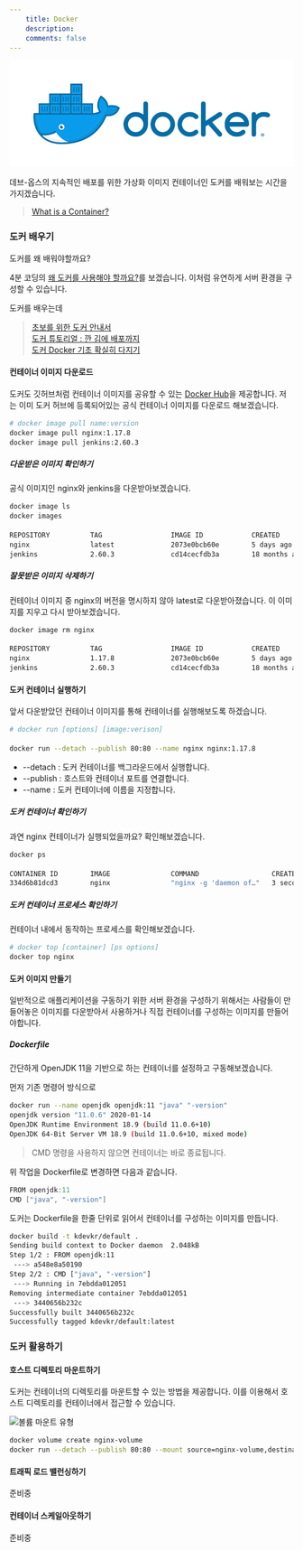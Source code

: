 ```yaml
---
    title: Docker
    description: 
    comments: false
---
```


![](/images/logo/docker.png)

데브-옵스의 지속적인 배포를 위한 가상화 이미지 컨테이너인 도커를 배워보는 시간을 가지겠습니다.

> [What is a Container?](https://www.docker.com/resources/what-container)

### 도커 배우기  
도커를 왜 배워야할까요? 

4분 코딩의 [왜 도커를 사용해야 할까요?](https://youtu.be/3FcFL2C3ME8)를 보겠습니다. 이처럼 유연하게 서버 환경을 구성할 수 있습니다.

도커를 배우는데 

> [초보를 위한 도커 안내서](https://subicura.com/2017/01/19/docker-guide-for-beginners-1.html)  
> [도커 튜토리얼 : 깐 김에 배포까지](https://www.44bits.io/ko/post/easy-deploy-with-docker)  
> [도커 Docker 기초 확실히 다지기](https://futurecreator.github.io/2018/11/16/docker-container-basics/)  

#### 컨테이너 이미지 다운로드  
도커도 깃허브처럼 컨테이너 이미지를 공유할 수 있는 [Docker Hub](https://hub.docker.com/)을 제공합니다. 
저는 이미 도커 허브에 등록되어있는 공식 컨테이너 이미지를 다운로드 해보겠습니다.

```sh
# docker image pull name:version
docker image pull nginx:1.17.8
docker image pull jenkins:2.60.3
```

##### 다운받은 이미지 확인하기
공식 이미지인 nginx와 jenkins을 다운받아보겠습니다.

```sh
docker image ls
docker images

REPOSITORY          TAG                 IMAGE ID            CREATED             SIZE
nginx               latest              2073e0bcb60e        5 days ago          127MB
jenkins             2.60.3              cd14cecfdb3a        18 months ago       696MB
```

##### 잘못받은 이미지 삭제하기
컨테이너 이미지 중 nginx의 버전을 명시하지 않아 latest로 다운받아졌습니다. 이 이미지를 지우고 다시 받아보겠습니다.

```sh
docker image rm nginx

REPOSITORY          TAG                 IMAGE ID            CREATED             SIZE
nginx               1.17.8              2073e0bcb60e        5 days ago          127MB
jenkins             2.60.3              cd14cecfdb3a        18 months ago       696MB
```

#### 도커 컨테이너 실행하기
앞서 다운받았던 컨테이너 이미지를 통해 컨테이너를 실행해보도록 하겠습니다.

```sh
# docker run [options] [image:verison]

docker run --detach --publish 80:80 --name nginx nginx:1.17.8
```

- \-\-detach : 도커 컨테이너를 백그라운드에서 실행합니다.
- \-\-publish : 호스트와 컨테이너 포트를 연결합니다.
- \-\-name : 도커 컨테이너에 이름을 지정합니다.

##### 도커 컨테이너 확인하기  
과연 nginx 컨테이너가 실행되었을까요? 확인해보겠습니다.

```sh
docker ps

CONTAINER ID        IMAGE               COMMAND                  CREATED             STATUS              PORTS                               NAMES
334d6b81dcd3        nginx               "nginx -g 'daemon of…"   3 seconds ago       Up 2 seconds        0.0.0.0:80->80/tcp                  nginx
```

##### 도커 컨테이너 프로세스 확인하기
컨테이너 내에서 동작하는 프로세스를 확인해보겠습니다.

```sh
# docker top [container] [ps options]
docker top nginx
```

#### 도커 이미지 만들기
일반적으로 애플리케이션을 구동하기 위한 서버 환경을 구성하기 위해서는 사람들이 만들어놓은 이미지를 다운받아서 사용하거나 직접 컨테이너를 구성하는 이미지를 만들어야합니다.

##### Dockerfile  
간단하게 OpenJDK 11을 기반으로 하는 컨테이너를 설정하고 구동해보겠습니다.

먼저 기존 명령어 방식으로 
```sh
docker run --name openjdk openjdk:11 "java" "-version"
openjdk version "11.0.6" 2020-01-14
OpenJDK Runtime Environment 18.9 (build 11.0.6+10)
OpenJDK 64-Bit Server VM 18.9 (build 11.0.6+10, mixed mode)
```

> CMD 명령을 사용하지 않으면 컨테이너는 바로 종료됩니다.

위 작업을 Dockerfile로 변경하면 다음과 같습니다.
```groovy Dockerfile
FROM openjdk:11
CMD ["java", "-version"]
```

도커는 Dockerfile을 한줄 단위로 읽어서 컨테이너를 구성하는 이미지를 만듭니다.
```sh
docker build -t kdevkr/default .
Sending build context to Docker daemon  2.048kB
Step 1/2 : FROM openjdk:11
 ---> a548e8a50190
Step 2/2 : CMD ["java", "-version"]
 ---> Running in 7ebdda012051
Removing intermediate container 7ebdda012051
 ---> 3440656b232c
Successfully built 3440656b232c
Successfully tagged kdevkr/default:latest
```

### 도커 활용하기

#### 호스트 디렉토리 마운트하기  
도커는 컨테이너의 디렉토리를 마운트할 수 있는 방법을 제공합니다. 
이를 이용해서 호스트 디렉토리를 컨테이너에서 접근할 수 있습니다.

![볼륨 마운트 유형](https://docs.docker.com/storage/images/types-of-mounts-volume.png)

```sh
docker volume create nginx-volume
docker run --detach --publish 80:80 --mount source=nginx-volume,destination=/usr/share/nginx/html --name nginx nginx:1.17.8
```

#### 트래픽 로드 밸런싱하기  

준비중

#### 컨테이너 스케일아웃하기  

준비중



